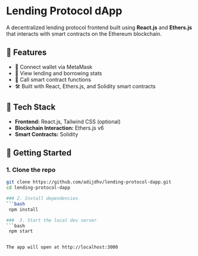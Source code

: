 # Lending Protocol dApp

A decentralized lending protocol frontend built using **React.js** and **Ethers.js** that interacts with smart contracts on the Ethereum blockchain.

## 🚀 Features

- 📡 Connect wallet via MetaMask
- 🧾 View lending and borrowing stats
- 💸 Call smart contract functions 
- 🛠 Built with React, Ethers.js, and Solidity smart contracts

## 🧱 Tech Stack

- **Frontend:** React.js, Tailwind CSS (optional)
- **Blockchain Interaction:** Ethers.js v6
- **Smart Contracts:** Solidity  

## 🔧 Getting Started

### 1. Clone the repo

```bash
git clone https://github.com/adijdhv/lending-protocol-dapp.git
cd lending-protocol-dapp

### 2. Install dependencies
```bash
 npm install

###  3. Start the local dev server
```bash
 npm start


The app will open at http://localhost:3000
